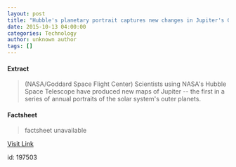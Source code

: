 ```yaml
---
layout: post
title: "Hubble's planetary portrait captures new changes in Jupiter's Great Red Spot"
date: 2015-10-13 04:00:00
categories: Technology
author: unknown author
tags: []
---
```



#### Extract
>(NASA/Goddard Space Flight Center) Scientists using NASA's Hubble Space Telescope have produced new maps of Jupiter  --  the first in a series of annual portraits of the solar system's outer planets.

#### Factsheet
>factsheet unavailable

[Visit Link](http://www.eurekalert.org/pub_releases/2015-10/nsfc-hpp101315.php)

id:  197503
